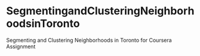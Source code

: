 # SegmentingandClusteringNeighborhoodsinToronto
Segmenting and Clustering Neighborhoods in Toronto for Coursera Assignment
